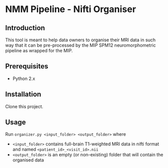# NMM Pipeline - Nifti Organiser


## Introduction

This tool is meant to help data owners to organise their MRI data in such way that it can be pre-processed by the MIP
SPM12 neuromorphometric pipeline as wrapped for the MIP.


## Prerequisites

* Python 2.x


## Installation

Clone this project.


## Usage

Run `organizer.py <input_folder> <output_folder>` where

* `<input_folder>` contains full-brain T1-weighted MRI data in nifti format and named `<patient_id>_<visit_id>.nii`
* `<output_folder>` is an empty (or non-existing) folder that will contain the organised data

